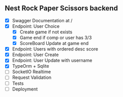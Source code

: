 ## Nest Rock Paper Scissors backend

- [x] Swagger Documentation at /
- [x] Endpoint: User Choice
    - [x] Create game if not exists
    - [x] Game end if comp or user has 3/3
    - [x] ScoreBoard Update at game end
- [x] Endpoint: Users with ordered desc score 
- [x] Endpoint: User Create
- [x] Endpoint: User Update with username
- [x] TypeOrm + Sqlite
- [ ] SocketIO Realtime
- [ ] Request Validation
- [ ] Tests
- [ ] Deployment
